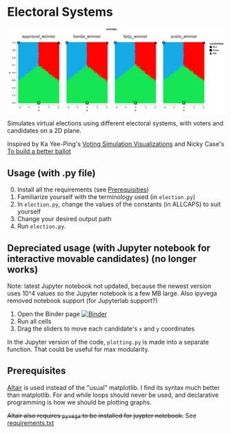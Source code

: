 # Electoral Systems

![Preview](https://raw.githubusercontent.com/yc-tsui/electoral-systems/master/chart.png)

Simulates virtual elections using different electoral systems, with voters and candidates on a 2D plane.

Inspired by Ka Yee-Ping's [Voting Simulation Visualizations](http://zesty.ca/voting/sim/) and Nicky Case's [To build a better ballot](https://ncase.me/ballot/)


## Usage (with .py file)

0. Install all the requirements (see [Prerequisities](https://github.com/yc-tsui/electoral-systems#prerequisites))
1. Familiarize yourself with the terminology used (in `election.py`)
2. In `election.py`, change the values of the constants (in ALLCAPS) to suit yourself
3. Change your desired output path
4. Run `election.py`.

## Depreciated usage (with Jupyter notebook for interactive movable candidates) (no longer works)

Note: latest Jupyter notebook not updated, because the newest version uses 10^4 values so the Jupyter notebook is a few MB large. Also ipyvega removed notebook support (for Jupyterlab support?)

1. Open the Binder page [![Binder](https://mybinder.org/badge_logo.svg)](https://mybinder.org/v2/gh/yc-tsui/electoral-systems/master)
2. Run all cells
3. Drag the sliders to move each candidate's `x` and `y` coordinates

In the Jupyter version of the code, `plotting.py` is made into a separate function. That could be useful for max modularity.


## Prerequisites

[Altair](http://altair-viz.github.io/) is used instead of the "usual" matplotlib. I find its syntax much better than matplotlib. For and while loops should never be used, and declarative programming is how we should be plotting graphs.

~~Altair also requires `pyvega` to be installed for juypter notebook.~~ See [requirements.txt](https://github.com/yc-tsui/electoral-systems/blob/master/requirements.txt)

